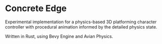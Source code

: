 # Concrete Edge

Experimental implementation for a physics-based 3D platforming character controller with procedural animation informed by the detailed physics state.

Written in Rust, using Bevy Engine and Avian Physics.
